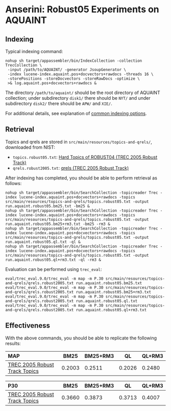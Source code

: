 # Anserini: Robust05 Experiments on AQUAINT

## Indexing

Typical indexing command:

```
nohup sh target/appassembler/bin/IndexCollection -collection TrecCollection \
 -input /path/to/AQUAINT/ -generator JsoupGenerator \
 -index lucene-index.aquaint.pos+docvectors+rawdocs -threads 16 \
 -storePositions -storeDocvectors -storeRawDocs -optimize \
 >& log.aquaint.pos+docvectors+rawdocs &
```

The directory `/path/to/aquaint/` should be the root directory of AQUAINT collection; under subdirectory `disk1/` there should be `NYT/` and under subdirectory `disk2/` there should be `APW/` and `XIE/`.

For additional details, see explanation of [common indexing options](common-indexing-options.md).

## Retrieval

Topics and qrels are stored in `src/main/resources/topics-and-qrels/`, downloaded from NIST:

+ `topics.robust05.txt`: [Hard Topics of ROBUST04 (TREC 2005 Robust Track)](http://trec.nist.gov/data/robust/05/05.50.topics.txt)
+ `qrels.robust2005.txt`: [qrels (TREC 2005 Robust Track)](http://trec.nist.gov/data/robust/05/TREC2005.qrels.txt)

After indexing has completed, you should be able to perform retrieval as follows:

```
nohup sh target/appassembler/bin/SearchCollection -topicreader Trec -index lucene-index.aquaint.pos+docvectors+rawdocs -topics src/main/resources/topics-and-qrels/topics.robust05.txt -output run.aquaint.robust05.bm25.txt -bm25 &
nohup sh target/appassembler/bin/SearchCollection -topicreader Trec -index lucene-index.aquaint.pos+docvectors+rawdocs -topics src/main/resources/topics-and-qrels/topics.robust05.txt -output run.aquaint.robust05.bm25+rm3.txt -bm25 -rm3 &
nohup sh target/appassembler/bin/SearchCollection -topicreader Trec -index lucene-index.aquaint.pos+docvectors+rawdocs -topics src/main/resources/topics-and-qrels/topics.robust05.txt -output run.aquaint.robust05.ql.txt -ql &
nohup sh target/appassembler/bin/SearchCollection -topicreader Trec -index lucene-index.aquaint.pos+docvectors+rawdocs -topics src/main/resources/topics-and-qrels/topics.robust05.txt -output run.aquaint.robust05.ql+rm3.txt -ql -rm3 &
```

Evaluation can be performed using `trec_eval`:

```
eval/trec_eval.9.0/trec_eval -m map -m P.30 src/main/resources/topics-and-qrels/qrels.robust2005.txt run.aquaint.robust05.bm25.txt
eval/trec_eval.9.0/trec_eval -m map -m P.30 src/main/resources/topics-and-qrels/qrels.robust2005.txt run.aquaint.robust05.bm25+rm3.txt
eval/trec_eval.9.0/trec_eval -m map -m P.30 src/main/resources/topics-and-qrels/qrels.robust2005.txt run.aquaint.robust05.ql.txt
eval/trec_eval.9.0/trec_eval -m map -m P.30 src/main/resources/topics-and-qrels/qrels.robust2005.txt run.aquaint.robust05.ql+rm3.txt
```

## Effectiveness

With the above commands, you should be able to replicate the following results:

MAP                                                                        | BM25   | BM25+RM3 | QL     | QL+RM3
:--------------------------------------------------------------------------|--------|----------|--------|--------
[TREC 2005 Robust Track Topics](http://trec.nist.gov/data/t14_robust.html) | 0.2003 | 0.2511   | 0.2026 | 0.2480


P30                                                                        | BM25   | BM25+RM3 | QL     | QL+RM3
:--------------------------------------------------------------------------|--------|----------|--------|--------
[TREC 2005 Robust Track Topics](http://trec.nist.gov/data/t14_robust.html) | 0.3660 | 0.3873   | 0.3713 | 0.4007


